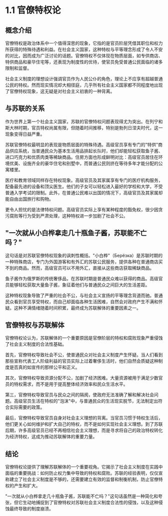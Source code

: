 # 1.1 官僚特权论

## 概念介绍

官僚特权是政治体系中一个值得深思的现象，它指的是官员阶层凭借其职位和权力所获得的特殊待遇和利益。在社会主义国家，这种特权与平等理念形成了令人不安的对比，因而成为广泛讨论的话题。官僚特权不仅体现在物质层面，如专供商店、特供商品和豪华住宅等，还表现为制度性的优待，使官员免受普通公民面临的诸多限制和监督。

社会主义制度的理想设计强调官员作为人民公仆的角色，理论上不应享有超越普通公民的特权。然而现实情况却大相径庭，几乎所有社会主义国家都不同程度地出现了官僚特权现象，这无疑是对社会主义初衷的一种背离。

## 与苏联的关系

作为世界上第一个社会主义国家，苏联的官僚特权问题表现得尤为突出。在列宁和斯大林时期，官员特权尚属有限，但随着时间推移，特别是勃列日涅夫时代，这一现象变得日益严重。

苏联官僚特权最明显的表现是物质层面的特殊待遇。高级官员享有专门的"特供"商品供应系统，当普通民众为基本生活用品排起长队时，他们却能轻松获取鱼子酱、进口巧克力和优质肉类等稀缺商品。住房方面也形成鲜明对比：高级官员居住在环境优美、设施齐全的豪华住宅和别墅中，而普通公民则挤在等待多年才能分配的公寓楼里。

医疗和教育领域同样存在特权现象。高级官员及其家属享有专门的医疗机构服务，配备最先进的设备和顶尖医生。他们的子女可以轻松进入最好的学校和大学，不受普通入学考试的限制。此外，在普通公民难以出国的情况下，高级官员及其家属却能自由出国旅行和购物。

更令人担忧的是法律特权问题。高级官员实际上享有某种程度的豁免权，很少因贪污腐败等行为受到严肃处理，这种特权进一步加剧了社会不公。

## "一次就从小白桦拿走几十瓶鱼子酱，苏联能不亡吗？"

这句话是对苏联官僚特权现象的讽刺性概括。"小白桦"（Берёзка）是苏联时期的一种特殊商店，专门为外国游客和有外汇的苏联公民服务，提供各种在普通商店买不到的商品。然而，高级官员可以不用外汇，直接从这些商店获取稀缺商品。

鱼子酱作为俄罗斯的传统奢侈品，在苏联时期是普通民众难以获得的商品。高级官员能够轻松获取大量鱼子酱，象征着他们与普通民众之间巨大的生活差距。

这种特权现象导致了严重的社会不公，与社会主义宣扬的平等理念背道而驰。普通民众看到官员享受特权，而自己却面临各种生活困难，自然会对政府产生不满和怀疑。这种不满情绪随着时间积累，最终成为苏联解体的重要因素之一。

## 官僚特权与苏联解体

官僚特权论认为，苏联解体的一个重要原因是官僚阶层的特权和腐败现象严重侵蚀了社会主义制度的合法性基础。

首先，官僚特权导致社会不公，使普通民众对社会主义制度产生怀疑。当人们看到那些宣称代表工人阶级利益的官员实际上过着奢侈生活时，他们自然会质疑这种制度是否真的如宣传的那样公平和正义。

其次，官僚特权导致资源分配不公，加剧了经济困难。大量资源被用于满足少数官员的特权需求，而不是用于提高整体经济效率和民众生活水平。

第三，官僚特权导致官员与民众之间的隔阂，使政府无法准确了解和解决社会问题。高级官员生活在特权的"泡沫"中，与普通民众的生活现实脱节，无法制定出符合实际需要的政策。

最后，官僚特权导致官员自身对社会主义理想的背离。当官员习惯于特权生活后，他们更关心如何维护和扩大自己的特权，而不是如何实现社会主义理想。到了苏联后期，许多高级官员已经不再相信社会主义理想，而是寻求将自己的政治特权转化为经济特权，这成为推动苏联解体的重要力量。

## 结论

官僚特权论提供了理解苏联解体的一个重要视角。它揭示了社会主义制度在实践中面临的重要挑战：如何防止权力集中导致的特权和腐败。苏联的经验表明，仅仅宣称建立了社会主义制度是不够的，还需要建立有效的监督和制衡机制，防止官僚特权的产生和扩大。

"一次就从小白桦拿走几十瓶鱼子酱，苏联能不亡吗？"这句话虽然是一种简化和夸张，但它生动地捕捉到了官僚特权对苏联社会主义制度合法性的侵蚀，以及这种侵蚀最终导致的制度崩溃。